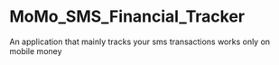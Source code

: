 # MoMo_SMS_Financial_Tracker
An application that mainly tracks your sms transactions  works only on mobile money
